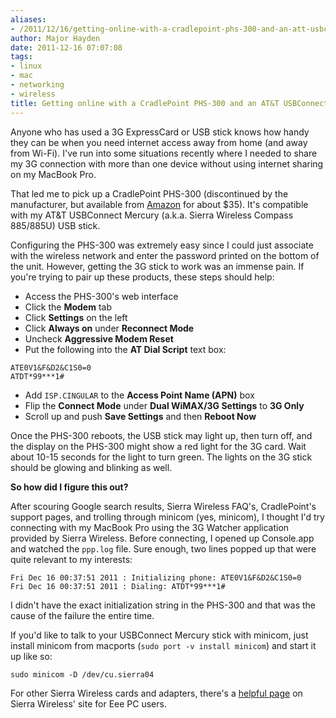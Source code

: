 ```yaml
---
aliases:
- /2011/12/16/getting-online-with-a-cradlepoint-phs-300-and-an-att-usbconnect-mercury/
author: Major Hayden
date: 2011-12-16 07:07:08
tags:
- linux
- mac
- networking
- wireless
title: Getting online with a CradlePoint PHS-300 and an AT&T USBConnect Mercury
---
```


Anyone who has used a 3G ExpressCard or USB stick knows how handy they can be when you need internet access away from home (and away from Wi-Fi). I've run into some situations recently where I needed to share my 3G connection with more than one device without using internet sharing on my MacBook Pro.

That led me to pick up a CradlePoint PHS-300 (discontinued by the manufacturer, but available from [Amazon][2] for about $35). It's compatible with my AT&T USBConnect Mercury (a.k.a. Sierra Wireless Compass 885/885U) USB stick.

Configuring the PHS-300 was extremely easy since I could just associate with the wireless network and enter the password printed on the bottom of the unit. However, getting the 3G stick to work was an immense pain. If you're trying to pair up these products, these steps should help:

* Access the PHS-300's web interface
* Click the **Modem** tab
* Click **Settings** on the left
* Click **Always on** under **Reconnect Mode**
* Uncheck **Aggressive Modem Reset**
* Put the following into the **AT Dial Script** text box:

```
ATE0V1&F&D2&C1S0=0
ATDT*99***1#
```

* Add `ISP.CINGULAR` to the **Access Point Name (APN)** box
* Flip the **Connect Mode** under **Dual WiMAX/3G Settings** to **3G Only**
* Scroll up and push **Save Settings** and then **Reboot Now**

Once the PHS-300 reboots, the USB stick may light up, then turn off, and the display on the PHS-300 might show a red light for the 3G card. Wait about 10-15 seconds for the light to turn green. The lights on the 3G stick should be glowing and blinking as well.

**So how did I figure this out?**

After scouring Google search results, Sierra Wireless FAQ's, CradlePoint's support pages, and trolling through minicom (yes, minicom), I thought I'd try connecting with my MacBook Pro using the 3G Watcher application provided by Sierra Wireless. Before connecting, I opened up Console.app and watched the `ppp.log` file. Sure enough, two lines popped up that were quite relevant to my interests:

```
Fri Dec 16 00:37:51 2011 : Initializing phone: ATE0V1&F&D2&C1S0=0
Fri Dec 16 00:37:51 2011 : Dialing: ATDT*99***1#
```

I didn't have the exact initialization string in the PHS-300 and that was the cause of the failure the entire time.

If you'd like to talk to your USBConnect Mercury stick with minicom, just install minicom from macports (`sudo port -v install minicom`) and start it up like so:

```
sudo minicom -D /dev/cu.sierra04
```

For other Sierra Wireless cards and adapters, there's a [helpful page][3] on Sierra Wireless' site for Eee PC users.

 [1]: /wp-content/uploads/2011/12/phs300.jpg
 [2]: http://www.amazon.com/CradlePoint-PHS300-Personal-Hotspot-Wireless/dp/B001212ELY
 [3]: http://mycusthelp.net/SIERRAWIRELESS/_cs/AnswerDetail.aspx?aid=7